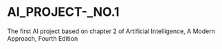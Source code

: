 # AI_PROJECT-_NO.1
The first AI project based on chapter 2 of Artificial Intelligence, A Modern Approach, Fourth Edition
